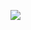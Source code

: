 <div id="user-content-toc">
  <ul align="center">
    <summary><image src="https://www.icegif.com/wp-content/uploads/2024/06/money-icegif-14.gif"></image></summary>
  </ul>
</div>
